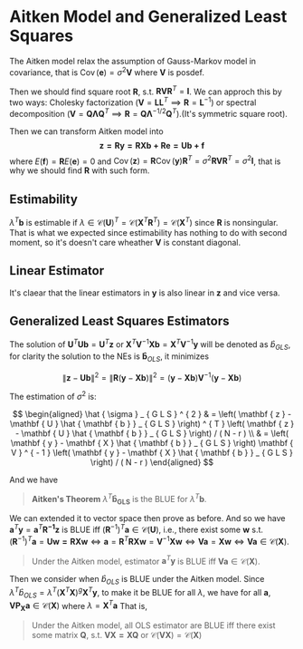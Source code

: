 # Aitken Model and Generalized Least Squares

The Aitken model relax the assumption of Gauss-Markov model in covariance, that is $\operatorname{Cov}(\mathbf{e})=\sigma^2\mathbf{V}$ where $\mathbf{V}$ is posdef.

Then we should find square root $\mathbf{R}$, s.t. $\mathbf{RVR}^T=\mathbf{I}$. We can approch this by two ways: Cholesky factorization ($\mathbf{V}=\mathbf{LL}^T\implies \mathbf{R}=\mathbf{L}^{-1}$) or spectral decomposition ($\mathbf{V}=\mathbf{Q\Lambda Q}^T\implies \mathbf { R } = \mathbf { Q } \mathbf { \Lambda } ^ { - 1 / 2 } \mathbf { Q } ^ { T }$).(It's symmetric square root).	

Then we can transform Aitken model into $$ \mathbf{z=Ry=RXb+Re=Ub+f} $$ where $E(\mathbf{f})=\mathbf{R}E(\mathbf{e})=0$ and $\operatorname{Cov}(\mathbf{z})=\mathbf{R}\operatorname{Cov}(\mathbf{y})\mathbf{R}^T=\sigma^2\mathbf{RVR}^T=\sigma^2\mathbf{I}$, that is why we should find $\mathbf{R}$ with such form.

## Estimability

$\lambda^T\mathbf{b}$ is estimable if $\lambda\in\mathcal{C}(\mathbf{U})^T=\mathcal { C } \left( \mathbf { X } ^ { T } \mathbf { R } ^ { T } \right) = \mathcal { C } \left( \mathbf { X } ^ { T } \right)$ since $\mathbf{R}$ is nonsingular. That is what we expected since estimability has nothing to do with second moment, so it's doesn't care wheather $\mathbf{V}$ is constant diagonal.

## Linear Estimator

It's claear that the linear estimators in $\mathbf{y}$ is also linear in $\mathbf{z}$ and vice versa.

## Generalized Least Squares Estimators

The solution of $\mathbf { U } ^ { T } \mathbf { U b } = \mathbf { U } ^ { T } \mathbf { z }$ or $\mathbf { X } ^ { T } \mathbf { V } ^ { - 1 } \mathbf { X } \mathbf { b } = \mathbf { X } ^ { T } \mathbf { V } ^ { - 1 } \mathbf { y }$ will be denoted as $\hat{b}_{GLS}$, for clarity the solution to the NEs is $\mathbf{\hat{b}}_{OLS}$, it minimizes 

$$ \| \mathbf { z } - \mathbf { U b } \| ^ { 2 } = \| \mathbf { R } ( \mathbf { y } - \mathbf { X } \mathbf { b } ) \| ^ { 2 } = ( \mathbf { y } - \mathbf { X } \mathbf { b } ) \mathbf { V } ^ { - 1 } ( \mathbf { y } - \mathbf { X } \mathbf { b } ) $$

The estimation of $\sigma^2$ is:

$$ \begin{aligned} \hat { \sigma } _ { G L S } ^ { 2 } & = \left( \mathbf { z } - \mathbf { U } \hat { \mathbf { b } } _ { G L S } \right) ^ { T } \left( \mathbf { z } - \mathbf { U } \hat { \mathbf { b } } _ { G L S } \right) / ( N - r ) \\ & = \left( \mathbf { y } - \mathbf { X } \hat { \mathbf { b } } _ { G L S } \right) \mathbf { V } ^ { - 1 } \left( \mathbf { y } - \mathbf { X } \hat { \mathbf { b } } _ { G L S } \right) / ( N - r ) \end{aligned} $$

And we have

> **Aitken's Theorem** $\lambda^T\mathbf{\hat{b}_{GLS}}$ is the BLUE for $\lambda^T\mathbf{b}$.

We can extended it to vector space then prove as before. And so we have $\mathbf{a}^T\mathbf{y}=\mathbf{a}^T\mathbf{R^{-1}z}$ is BLUE iff $(\mathbf{R}^{-1})^T\mathbf{a}\in \mathcal{C}(\mathbf{U})$, i.e., there exist some $\mathbf{w}$ s.t. $(\mathbf{R}^{-1})^T\mathbf{a}=\mathbf{Uw=RXw}\iff \mathbf{a}=\mathbf{R}^T\mathbf{RXw}=\mathbf{V}^{-1}\mathbf{Xw}\iff \mathbf{V}\mathbf{a}=\mathbf{Xw}\iff \mathbf{Va}\in\mathcal{C}(\mathbf{X})$.

> Under the Aitken model, estimator $\mathbf{a}^T\mathbf{y}$ is BLUE iff $\mathbf{Va}\in \mathcal{C}(\mathbf{X})$.

Then we consider when $\hat{b}_{OLS}$ is BLUE under the Aitken model. Since $\lambda^T \hat{b}_{OLS}=\lambda^T (\mathbf{X}^T\mathbf{X})^g\mathbf{X}^T\mathbf{y}$, to make it be BLUE for all $\lambda$, we have for all $\mathbf{a}$, $\mathbf{VP_Xa} \in \mathcal{C}(\mathbf{X})$ where $\lambda=\mathbf{X}^T\mathbf{a}$ That is, 

> Under the Aitken model, all OLS estimator are BLUE iff there exist some matrix $\mathbf{Q}$, s.t. $\mathbf{VX=XQ}$ or $\mathcal{C}(\mathbf{VX})=\mathcal{C}(\mathbf{X})$